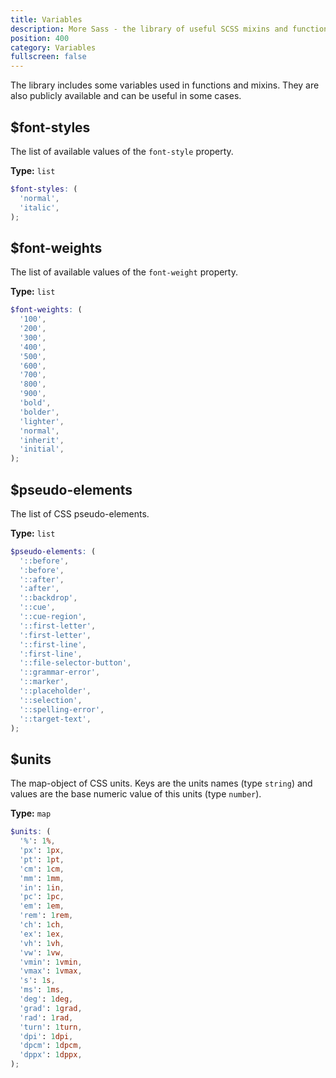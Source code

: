 ```yaml
---
title: Variables
description: More Sass - the library of useful SCSS mixins and functions.
position: 400
category: Variables
fullscreen: false
---
```


The library includes some variables used in functions and mixins. They are also publicly available and can be useful in some cases.

## $font-styles

The list of available values of the `font-style` property.

**Type:** `list`

```scss
$font-styles: (
  'normal',
  'italic',
);
```

## $font-weights

The list of available values of the `font-weight` property.

**Type:** `list`

```scss
$font-weights: (
  '100',
  '200',
  '300',
  '400',
  '500',
  '600',
  '700',
  '800',
  '900',
  'bold',
  'bolder',
  'lighter',
  'normal',
  'inherit',
  'initial',
);
```

## $pseudo-elements

The list of CSS pseudo-elements.

**Type:** `list`

```scss
$pseudo-elements: (
  '::before',
  ':before',
  '::after',
  ':after',
  '::backdrop',
  '::cue',
  '::cue-region',
  '::first-letter',
  ':first-letter',
  '::first-line',
  ':first-line',
  '::file-selector-button',
  '::grammar-error',
  '::marker',
  '::placeholder',
  '::selection',
  '::spelling-error',
  '::target-text',
);
```

## $units

The map-object of CSS units. Keys are the units names (type `string`) and values are the base numeric value of this units (type `number`).

**Type:** `map`

```scss
$units: (
  '%': 1%,
  'px': 1px,
  'pt': 1pt,
  'cm': 1cm,
  'mm': 1mm,
  'in': 1in,
  'pc': 1pc,
  'em': 1em,
  'rem': 1rem,
  'ch': 1ch,
  'ex': 1ex,
  'vh': 1vh,
  'vw': 1vw,
  'vmin': 1vmin,
  'vmax': 1vmax,
  's': 1s,
  'ms': 1ms,
  'deg': 1deg,
  'grad': 1grad,
  'rad': 1rad,
  'turn': 1turn,
  'dpi': 1dpi,
  'dpcm': 1dpcm,
  'dppx': 1dppx,
);
```
